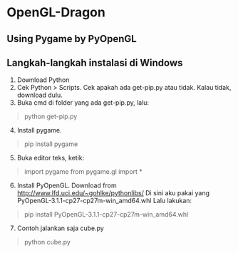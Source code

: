 # OpenGL-Dragon
## Using Pygame by PyOpenGL
[](https://lh3.googleusercontent.com/-EPEXk7OnWb4/WOtfDWLWIWI/AAAAAAAACFo/n0auB5QSQlQnGjSwVaGKg6RQEVWma6C4QCEw/h120/Capture.PNG)

## Langkah-langkah instalasi di Windows
1. Download Python
2. Cek Python > Scripts. Cek apakah ada get-pip.py atau tidak. Kalau tidak, download dulu.
3. Buka cmd di folder yang ada get-pip.py, lalu:
  > python get-pip.py
4. Install pygame.
  > pip install pygame
5. Buka editor teks, ketik:
  > import pygame
    from pygame.gl import *

6. Install PyOpenGL. Download from http://www.lfd.uci.edu/~gohlke/pythonlibs/
    Di sini aku pakai yang PyOpenGL-3.1.1-cp27-cp27m-win_amd64.whl
    Lalu lakukan:
  > pip install PyOpenGL-3.1.1-cp27-cp27m-win_amd64.whl
  
7. Contoh jalankan saja cube.py
  > python cube.py
